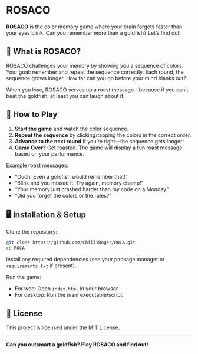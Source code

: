 # ROSACO

**ROSACO** is the color memory game where your brain forgets faster than your eyes blink. Can you remember more than a goldfish? Let’s find out!

## 🧠 What is ROSACO?

ROSACO challenges your memory by showing you a sequence of colors. Your goal: remember and repeat the sequence correctly. Each round, the sequence grows longer. How far can you go before your mind blanks out?

When you lose, ROSACO serves up a roast message—because if you can’t beat the goldfish, at least you can laugh about it.

## 🚀 How to Play

1. **Start the game** and watch the color sequence.
2. **Repeat the sequence** by clicking/tapping the colors in the correct order.
3. **Advance to the next round** if you’re right—the sequence gets longer!
4. **Game Over?** Get roasted. The game will display a fun roast message based on your performance.

Example roast messages:
- “Ouch! Even a goldfish would remember that!”
- “Blink and you missed it. Try again, memory champ!”
- “Your memory just crashed harder than my code on a Monday.”
- “Did you forget the colors or the rules?”

## 🖥️ Installation & Setup

Clone the repository:
```bash
git clone https://github.com/ChilliRoger/ROCA.git
cd ROCA
```

Install any required dependencies (see your package manager or `requirements.txt` if present).

Run the game:
- For web: Open `index.html` in your browser.
- For desktop: Run the main executable/script.



## 📄 License

This project is licensed under the MIT License.

---

**Can you outsmart a goldfish? Play ROSACO and find out!**
